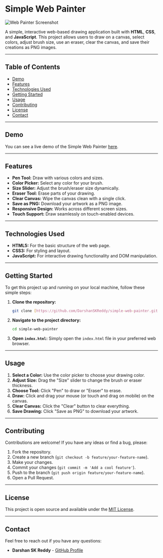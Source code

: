 # Simple Web Painter

![Web Painter Screenshot](screenshot.png)

A simple, interactive web-based drawing application built with **HTML**, **CSS**, and **JavaScript**. This project allows users to draw on a canvas, select colors, adjust brush size, use an eraser, clear the canvas, and save their creations as PNG images.

---

## Table of Contents

-   [Demo](#demo)
-   [Features](#features)
-   [Technologies Used](#technologies-used)
-   [Getting Started](#getting-started)
-   [Usage](#usage)
-   [Contributing](#contributing)
-   [License](#license)
-   [Contact](#contact)

---

## Demo

You can see a live demo of the Simple Web Painter [here](YOUR_LIVE_DEMO_URL_HERE).

---

## Features

-   **Pen Tool:** Draw with various colors and sizes.
-   **Color Picker:** Select any color for your brush.
-   **Size Slider:** Adjust the brush/eraser size dynamically.
-   **Eraser Tool:** Erase parts of your drawing.
-   **Clear Canvas:** Wipe the canvas clean with a single click.
-   **Save as PNG:** Download your artwork as a PNG image.
-   **Responsive Design:** Works across different screen sizes.
-   **Touch Support:** Draw seamlessly on touch-enabled devices.

---

## Technologies Used

-   **HTML5:** For the basic structure of the web page.
-   **CSS3:** For styling and layout.
-   **JavaScript:** For interactive drawing functionality and DOM manipulation.

---

## Getting Started

To get this project up and running on your local machine, follow these simple steps:

1.  **Clone the repository:**
    ```bash
    git clone [https://github.com/DarshanSKReddy/simple-web-painter.git](https://github.com/DarshanSKReddy/simple-web-painter.git)
    ```
2.  **Navigate to the project directory:**
    ```bash
    cd simple-web-painter
    ```
3.  **Open `index.html`:**
    Simply open the `index.html` file in your preferred web browser.

---

## Usage

1.  **Select a Color:** Use the color picker to choose your drawing color.
2.  **Adjust Size:** Drag the "Size" slider to change the brush or eraser thickness.
3.  **Choose Tool:** Click "Pen" to draw or "Eraser" to erase.
4.  **Draw:** Click and drag your mouse (or touch and drag on mobile) on the canvas.
5.  **Clear Canvas:** Click the "Clear" button to clear everything.
6.  **Save Drawing:** Click "Save as PNG" to download your artwork.

---

## Contributing

Contributions are welcome! If you have any ideas or find a bug, please:

1.  Fork the repository.
2.  Create a new branch (`git checkout -b feature/your-feature-name`).
3.  Make your changes.
4.  Commit your changes (`git commit -m 'Add a cool feature'`).
5.  Push to the branch (`git push origin feature/your-feature-name`).
6.  Open a Pull Request.

---

## License

This project is open source and available under the [MIT License](LICENSE).

---

## Contact

Feel free to reach out if you have any questions:

-   **Darshan SK Reddy** - [GitHub Profile](https://github.com/DarshanSKReddy)
